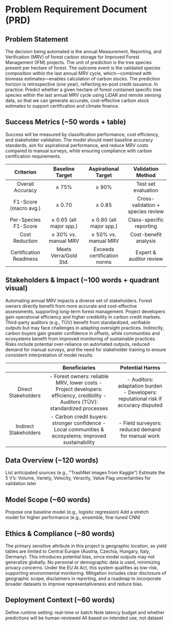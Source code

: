 # Problem Requirement Document (PRD)

## Problem Statement

The decision being automated is the annual Measurement, Reporting, and Verification (MRV) of forest carbon storage for Improved Forest Management (IFM) projects. The unit of prediction is the tree species present per hectare of forest. The outcome event is the validated species composition within the last annual MRV cycle, which—combined with biomass estimates—enables calculation of carbon stocks. The prediction horizon is retrospective (one year), reflecting ex-post credit issuance. In practice: Predict whether a given hectare of forest contained specific tree species within the last annual MRV cycle using LiDAR and remote sensing data, so that we can generate accurate, cost-effective carbon stock estimates to support certification and climate finance.

## Success Metrics (~50 words + table)

Success will be measured by classification performance, cost efficiency, and stakeholder validation. The model should meet baseline accuracy standards, aim for aspirational performance, and reduce MRV costs compared to manual surveys, while ensuring compliance with carbon certification requirements.

|        Criterion        |     Baseline Target     |     Aspirational Target     |         Validation Method         |
| :---------------------: | :---------------------: | :-------------------------: | :-------------------------------: |
|    Overall Accuracy     |          ≥ 75%          |            ≥ 90%            |        Test set evaluation        |
|  F1-Score (macro avg.)  |         ≥ 0.70          |           ≥ 0.85            | Cross-validation + species review |
|  Per-Species F1-Score   | ≥ 0.65 (all major spp.) |   ≥ 0.80 (all major spp.)   |     Class-specific reporting      |
|     Cost Reduction      |  ≥ 30% vs. manual MRV   |    ≥ 50% vs. manual MRV     |       Cost-benefit analysis       |
| Certification Readiness |  Meets Verra/Gold Std.  | Exceeds certification norms |      Expert & auditor review      |

## Stakeholders & Impact (~100 words + quadrant visual)

Automating annual MRV impacts a diverse set of stakeholders. Forest owners directly benefit from more accurate and cost-effective assessments, supporting long-term forest management. Project developers gain operational efficiency and higher credibility in carbon credit markets. Third-party auditors (e.g., TÜV) benefit from standardized, verifiable outputs but may face challenges in adapting oversight practices. Indirectly, carbon buyers gain greater confidence in offsets, while communities and ecosystems benefit from improved monitoring of sustainable practices. Risks include potential over-reliance on automated outputs, reduced demand for manual surveys, and the need for stakeholder training to ensure consistent interpretation of model results.

|                       |                                                           Beneficiaries                                                           |                                  Potential Harms                                   |
| :-------------------: | :-------------------------------------------------------------------------------------------------------------------------------: | :--------------------------------------------------------------------------------: |
|  Direct Stakeholders  | - Forest owners: reliable MRV, lower costs - Project developers: efficiency, credibility - Auditors (TÜV): standardized processes | - Auditors: adaptation burden - Developers: reputational risk if accuracy disputed |
| Indirect Stakeholders |               - Carbon credit buyers: stronger confidence - Local communities & ecosystems: improved sustainability               |                 - Field surveyors: reduced demand for manual work                  |

## Data Overview (~120 words)

List anticipated sources (e.g., "TrashNet images from Kaggle")
Estimate the 5 V’s: Volume, Variety, Velocity, Veracity, Value
Flag uncertainties for validation later

## Model Scope (~60 words)

Propose one baseline model (e.g., logistic regression)
Add a stretch model for higher performance (e.g., ensemble, fine-tuned CNN)

## Ethics & Compliance (~80 words)

The primary sensitive attribute in this project is geographic location, as yield tables are limited to Central Europe (Austria, Czechia, Hungary, Italy, Germany). This introduces potential bias, since model outputs may not generalize globally. No personal or demographic data is used, minimizing privacy concerns. Under the EU AI Act, this system qualifies as low-risk, supporting environmental monitoring. Mitigation includes clear disclosure of geographic scope, disclaimers in reporting, and a roadmap to incorporate broader datasets to improve representativeness and reduce bias.

## Deployment Context (~60 words)

Define runtime setting: real-time or batch
Note latency budget and whether predictions will be human-reviewed
All based on intended use, not dataset
